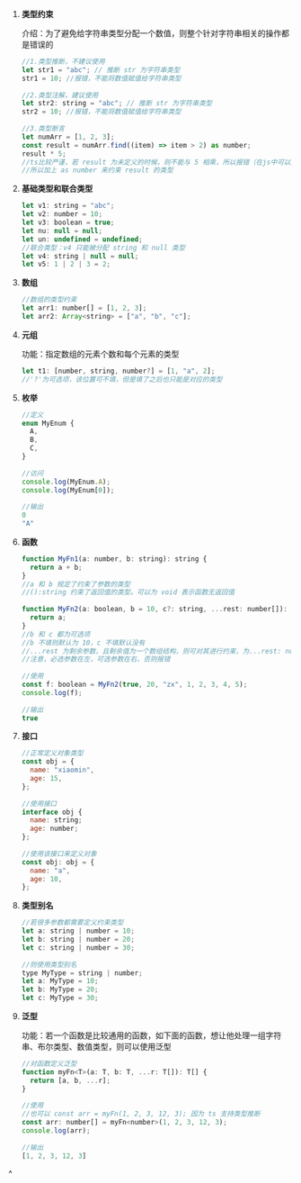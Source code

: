 1. **类型约束**

   介绍：为了避免给字符串类型分配一个数值，则整个针对字符串相关的操作都是错误的

   ```js
   //1.类型推断，不建议使用
   let str1 = "abc"; // 推断 str 为字符串类型
   str1 = 10; //报错，不能将数值赋值给字符串类型
   ​
   //2.类型注解，建议使用
   let str2: string = "abc"; // 推断 str 为字符串类型
   str2 = 10; //报错，不能将数值赋值给字符串类型
   ​
   //3.类型断言
   let numArr = [1, 2, 3];
   const result = numArr.find((item) => item > 2) as number;
   result * 5;
   //ts比较严谨，若 result 为未定义的时候，则不能与 5 相乘，所以报错（在js中可以）
   //所以加上 as number 来约束 result 的类型
   ```

2. **基础类型和联合类型**

   ```js
   let v1: string = "abc";
   let v2: number = 10;
   let v3: boolean = true;
   let nu: null = null;
   let un: undefined = undefined;
   //联合类型：v4 只能被分配 string 和 null 类型
   let v4: string | null = null;
   let v5: 1 | 2 | 3 = 2;
   ```

3. **数组**

   ```js
   //数组的类型约束
   let arr1: number[] = [1, 2, 3];
   let arr2: Array<string> = ["a", "b", "c"];
   ```

4. **元组**

   功能：指定数组的元素个数和每个元素的类型

   ```js
   let t1: [number, string, number?] = [1, "a", 2];
   //'?'为可选项，该位置可不填，但是填了之后也只能是对应的类型
   ```

5. **枚举**

   ```js
   //定义
   enum MyEnum {
     A,
     B,
     C,
   }
   ​
   //访问
   console.log(MyEnum.A);
   console.log(MyEnum[0]);
   ​
   //输出
   0 
   "A" 
   ```

6. **函数**

   ```js
   function MyFn1(a: number, b: string): string {
     return a + b;
   }
   //a 和 b 规定了约束了参数的类型
   //():string 约束了返回值的类型。可以为 void 表示函数无返回值
   ​
   function MyFn2(a: boolean, b = 10, c?: string, ...rest: number[]): boolean {
     return a;
   }
   //b 和 c 都为可选项
   //b 不填则默认为 10，c 不填默认没有
   //...rest 为剩余参数，且剩余值为一个数组结构，则可对其进行约束，为...rest: number[]
   //注意，必选参数在左，可选参数在右，否则报错
   ​
   //使用
   const f: boolean = MyFn2(true, 20, "zx", 1, 2, 3, 4, 5);
   console.log(f);
   ​
   //输出
   true 
   ```

7. **接口**

   ```js
   //正常定义对象类型
   const obj = {
     name: "xiaomin",
     age: 15,
   };
   ​
   //使用接口
   interface obj {
     name: string;
     age: number;
   };
   ​
   //使用该接口来定义对象
   const obj: obj = {
     name: "a",
     age: 10,
   };
   ```

8. **类型别名**

   ```js
   //若很多参数都需要定义约束类型
   let a: string | number = 10;
   let b: string | number = 20;
   let c: string | number = 30;
   ​
   //则使用类型别名
   type MyType = string | number;
   let a: MyType = 10;
   let b: MyType = 20;
   let c: MyType = 30;
   ```

9. **泛型**

   功能：若一个函数是比较通用的函数，如下面的函数，想让他处理一组字符串、布尔类型、数值类型，则可以使用泛型

   ```js
   //对函数定义泛型
   function myFn<T>(a: T, b: T, ...r: T[]): T[] {
     return [a, b, ...r];
   }
   ​
   //使用
   //也可以 const arr = myFn(1, 2, 3, 12, 3); 因为 ts 支持类型推断
   const arr: number[] = myFn<number>(1, 2, 3, 12, 3);
   console.log(arr);
   ​
   //输出
   [1, 2, 3, 12, 3] 
   ```

^

